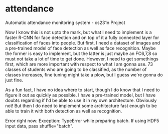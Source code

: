 # attendance
Automatic attendance monitoring system - cs231n Project


Now I know this is not upto the mark, but what I need to implement is a faster R-CNN for face detection and on top of it a fully connected layer for classification of faces into people. But first, I need a dataset of images and a pre-trained model of face detection as well as face recognition. Maybe the former is easy to implement, but the latter is just maybe an FC6,7,8 so must not take a lot of time to get done. However, I need to get somethings first, which are more important with respect to what I am gonna use. 73 classes of students who are going to be classified, as the number of classes increases, fine tuning might take a plow, but I guess we're gonna do just fine.

As a fun fact, I have no idea where to start, though I do know that I need to figure it out as quickly as possible. I have a pre-trained model, but I have doubts regarding if I'd be able to use it in my own architecture. Obviously not! But then I do need to implement some architecture fast enough to be able to train it with both detection as well as recognition.


Error right now:
Exception: TypeError while preparing batch. If using HDF5 input data, pass shuffle="batch". 